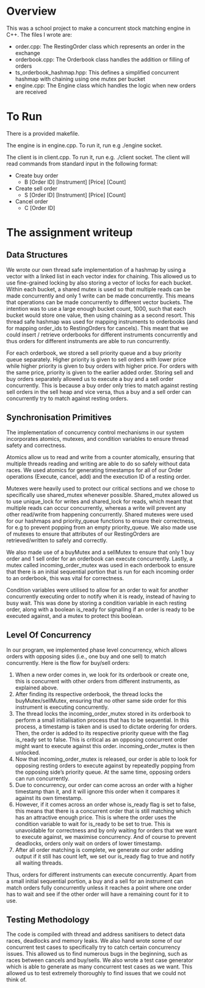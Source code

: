 # Overview
This was a school project to make a concurrent stock matching engine in C++.
The files I wrote are:
- order.cpp: The RestingOrder class which represents an order in the exchange
- orderbook.cpp: The Orderbook class handles the addition or filling of orders
- ts_orderbook_hashmap.hpp: This defines a simplified concurrent hashmap with chaining using one mutex per bucket
- engine.cpp: The Engine class which handles the logic when new orders are received

# To Run
There is a provided makefile.

The engine is in engine.cpp. To run it, run e.g ./engine socket.

The client is in client.cpp. To run it, run e.g. ./client socket. The client will read commands from standard input in the following format:

- Create buy order
  - B [Order ID] [Instrument] [Price] [Count]
- Create sell order
  - S [Order ID] [Instrument] [Price] [Count]
- Cancel order
  - C [Order ID]

# The assignment writeup
## Data Structures

We wrote our own thread safe implementation of a hashmap by using a vector with a linked list in each vector index for chaining. This allowed us to use fine-grained locking by also
storing a vector of locks for each bucket. Within each bucket, a shared mutex is used so that multiple reads can be made concurrently and only 1 write can be made concurrently. This means that operations can be made concurrently to different vector buckets. The intention was to use a large enough bucket count, 1000, such that each bucket would store one value, then using chaining as a second resort. This thread safe hashmap was used for mapping instruments to orderbooks (and for mapping order_ids to RestingOrders for cancels). This meant that we could insert / retrieve orderbooks for different instruments concurrently and thus orders for different instruments are able to run concurrently.

For each orderbook, we stored a sell priority queue and a buy priority queue separately.
Higher priority is given to sell orders with lower price while higher priority is given to buy orders with higher price. For orders with the same price, priority is given to the earlier added order. Storing sell and buy orders separately allowed us to execute a buy and a sell order
concurrently. This is because a buy order only tries to match against resting sell orders in the sell heap and vice versa, thus a buy and a sell order can concurrently try to match against resting orders.


## Synchronisation Primitives

The implementation of concurrency control mechanisms in our system incorporates atomics, mutexes, and condition variables to ensure thread safety and correctness.

Atomics allow us to read and write from a counter atomically, ensuring that multiple threads reading and writing are able to do so safely without data races. We used atomics for generating timestamps for all of our Order operations (Execute, cancel, add) and the
execution ID of a resting order.

Mutexes were heavily used to protect our critical sections and we chose to specifically use shared_mutex whenever possible. Shared_mutex allowed us to use unique_lock for writes
and shared_lock for reads, which meant that multiple reads can occur concurrently, whereas a write will prevent any other read/write from happening concurrently. Shared mutexes were used for our hashmaps and priority_queue functions to ensure their correctness, for e.g to prevent popping from an empty priority_queue. We also made use of mutexes to ensure that attributes of our RestingOrders are retrieved/written to safely and correctly.

We also made use of a buyMutex and a sellMutex to ensure that only 1 buy order and 1 sell order for an orderbook can execute concurrently. Lastly, a mutex called incoming_order_mutex was used in each orderbook to ensure that there is an initial sequential portion that is run for each incoming order to an orderbook, this was vital for correctness.

Condition variables were utilised to allow for an order to wait for another concurrently
executing order to notify when it is ready, instead of having to busy wait. This was done by
storing a condition variable in each resting order, along with a boolean is_ready for signalling if an order is ready to be executed against, and a mutex to protect this boolean.
 


## Level Of Concurrency

In our program, we implemented phase level concurrency, which allows orders with opposing sides (i.e., one buy and one sell) to match concurrently. Here is the flow for buy/sell orders:

1.	When a new order comes in, we look for its orderbook or create one, this is concurrent with other orders from different instruments, as explained above.
2.	After finding its respective orderbook, the thread locks the buyMutex/sellMutex,
ensuring that no other same side order for this instrument is executing concurrently.
3.	The thread locks the incoming_order_mutex stored in its orderbook to perform a small initialisation process that has to be sequential. In this process, a timestamp is taken
and is used to dictate ordering for orders. Then, the order is added to its respective priority queue with the flag is_ready set to false. This is critical as an opposing
concurrent order might want to execute against this order. incoming_order_mutex is then unlocked.
4.	Now that incoming_order_mutex is released, our order is able to look for opposing resting orders to execute against by repeatedly popping from the opposing side’s priority queue. At the same time, opposing orders can run concurrently.
5.	Due to concurrency, our order can come across an order with a higher timestamp than it, and it will ignore this order when it compares it against its own timestamp.
6.	However, if it comes across an order whose is_ready flag is set to false, this means that there is a concurrent order that is still matching which has an attractive enough price. This is where the order uses the condition variable to wait for is_ready to be set to true. This is unavoidable for correctness and by only waiting for orders that we
want to execute against, we maximise concurrency. And of course to prevent deadlocks, orders only wait on orders of lower timestamp.
7.	After all order matching is complete, we generate our order adding output if it still has count left, we set our is_ready flag to true and notify all waiting threads.

Thus, orders for different instruments can execute concurrently. Apart from a small initial sequential portion, a buy and a sell for an instrument can match orders fully concurrently unless it reaches a point where one order has to wait and see if the other order will have a remaining count for it to use.

## Testing Methodology

The code is compiled with thread and address sanitisers to detect data races, deadlocks and memory leaks. We also hand wrote some of our concurrent test cases to specifically try to catch certain concurrency issues. This allowed us to find numerous bugs in the beginning,
such as races between cancels and buy/sells. We also wrote a test case generator which is able to generate as many concurrent test cases as we want. This allowed us to test extremely thoroughly to find issues that we could not think of.
